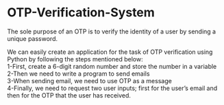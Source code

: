 # OTP-Verification-System

The sole purpose of an OTP is to verify the identity of a user by sending a unique password.

We can easily create an application for the task of OTP verification using Python by following the steps mentioned below:  
1-First, create a 6-digit random number and store the number in a variable  
2-Then we need to write a program to send emails  
3-When sending email, we need to use OTP as a message  
4-Finally, we need to request two user inputs; first for the user’s email and then for the OTP that the user has received.  

